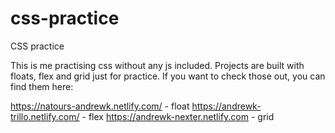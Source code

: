 # css-practice
CSS practice


This is me practising css without any js included. Projects are built with floats, flex and grid just for practice. If you want to check those out, you can find them here: 

https://natours-andrewk.netlify.com/ - float
https://andrewk-trillo.netlify.com/ - flex
https://andrewk-nexter.netlify.com - grid
